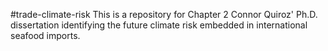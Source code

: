 #trade-climate-risk
This is a repository for Chapter 2 Connor Quiroz' Ph.D. dissertation identifying the future climate risk embedded in international seafood imports. 
